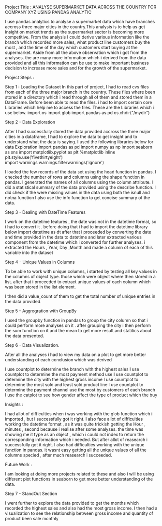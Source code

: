 Project Title : ANALYSE SUPERMARKET DATA ACROSS THE COUNTRY FOR COMPANY XYZ USING PANDAS ANALYTIC

  I use pandas analytics to analyse a supermarket data which have branches accross three major cities
  in the country.This analysis is to help us get insight on market trends as the supermarket sector is 
  becoming more competitive. From the analysis I could derive various information like the branch which recorded 
  more sales, what product line customers buy the most ,  and the time of the day which customers start buying
  at the supermarket. Aside from all the above observation which i got from the analyses. the are many more information
  which i derived from the data provided and all this information can be use to make important business decision to increase
  more sales and for the growth of the supermarket. 

Project Steps :

  Step 1 : Loading the Dataset
  In this part of project, I had to read cvs files from each of the three major branch in the country. These files where been
  stored in a directory which i read through all of them and stored them in a DataFrame.  Before been able to read the files. 
  i had to import certain core Libraries which help me to access the files. These are the Libraries which i use below. 
     import os
     import glob
     import pandas as pd
     os.chdir("/mydir")
     
   
  Step 2 - Data Exploration 
  
  After I had successfully stored the data provided accross the three major cities in a dataframe, I had to explore the data to get 
  insight and to understand what the data is saying. I used the following libraries below for data Exploration
     import pandas as pd
     import numpy as np
     import seaborn as sns
     import matplotlib.pyplot as plt
     %matplotlib inline
     plt.style.use('fivethirtyeight')  
     import warnings
     warnings.filterwarnings('ignore')
     
  I loaded the few records of the data set using  the head function in pandas.
  I checked the number of rows and columns using the shape function in pandas.
  I generated the names of all columns using the column attribute.
  I did a statistical summary of the data provided using the describe function.
  I did check if the were missing values in the data using both the isnull and notna function
  I also use the info function to get concise summary of the data.
  
  Step 3 - Dealing with DateTime Features
  
  I work on the datetime features , the date was not in the datetime format, so i had to convert it . 
  before doing that i had to import the datetime library below 
     import datetime as dt
  after that i proceeded by converting the date and time provided in the data to datetime and later 
  extracted various component from the datetime which i converted for further analyses. 
  i extracted the Hours , Year, Day ,Month and made a column of each of this variable into the dataset 
  
  Step 4 - Unique Values in Columns
  
  To be able to work with unique columns, i started by testing all key values in the columns of object type. 
  those which were object where then stored in a list. 
  after that i proceeded to extract unique values of each column which was been stored in the list element. 
  
  I then did a value_count of them to get the total number of unique entries in the data provided. 
  
 
  Step 5 - Aggregration with GroupBy
  
  I used the groupby function in pandas to group the city column so that i could perform more analyses on it . 
  after grouping the city i then perform the sum function on it and the mean to get more result and statitics 
  about the data presented. 
  
  Step 6 - Data Visualization.
  
  After all the analyses  i had to view my data on a plot to get more better understanding of each conclusion which was derived
  
  I use countplot to determine the branch with the highest sales
  I use countplot to determine the most payment method use
  I use countplot to determine the city with the highest gross income 
  I use countplot to determine the most sold and least sold product line 
  I use countplot to determine the payment channel use the most by customers of each branch
  I use the catplot to see how gender affect the type of product which the buy
  
  
  
  
Insights :

  I had allot of difficulties when i was working  with the glob function which i imported , but i successfully got it right.
  I also face allot of difficulties working the datetime format , as it was quite trickish getting the Hour , minutes , second
  because i realise after some analyses. the time was showing me it type as an object , which i could not index to return the 
  corresponding information which i needed. But after allot of reasearch i successfully got it right. 
  I also had difficulties working with the unique function in pandas. it wasnt easy getting all the unique values of all the columns 
  specied , after much reasearch i succeeded.
  
Future Work :
  
  I am looking at doing more projects related to these and also i will be using different plot functions in seaborn
  to get more better understanding of the data. 
  


Step 7 - StandOut Section
  
  I went further to explore the data provided  to get the months which recorded the highest sales and also had
  the most gross income. 
  I then had a visualization to see the relationship between gross income and quantity of product been sale monthly
  

  
  
  
